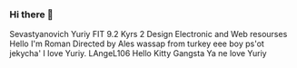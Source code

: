 ### Hi there 👋
Sevastyanovich Yuriy
FIT 9.2
Kyrs 2
Design Electronic and Web resourses
Hello I'm Roman
Directed by Ales
wassap from turkey eee boy ps'ot jekycha'
I love Yuriy. LAngeL106
Hello Kitty
Gangsta
Ya ne love Yuriy

